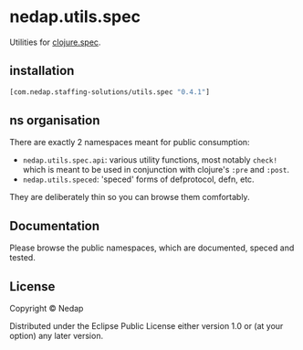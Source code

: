 # nedap.utils.spec

Utilities for [clojure.spec](https://github.com/clojure/spec.alpha).

## installation

```clojure
[com.nedap.staffing-solutions/utils.spec "0.4.1"]
````

## ns organisation

There are exactly 2 namespaces meant for public consumption:

* `nedap.utils.spec.api`: various utility functions, most notably `check!` which is meant to be used in conjunction with clojure's `:pre` and `:post`. 
* `nedap.utils.speced`: 'speced' forms of defprotocol, defn, etc.

They are deliberately thin so you can browse them comfortably.

## Documentation

Please browse the public namespaces, which are documented, speced and tested.

## License

Copyright © Nedap

Distributed under the Eclipse Public License either version 1.0 or (at
your option) any later version.
